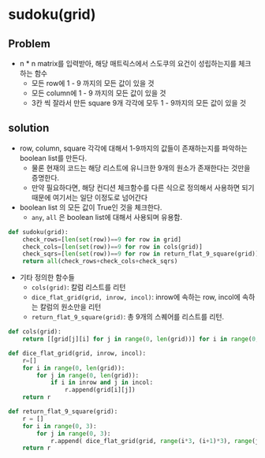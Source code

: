 # sudoku(grid)

## Problem

- n * n matrix를 입력받아, 해당 매트릭스에서 스도쿠의 요건이 성립하는지를 체크하는 함수
	- 모든 row에 1 - 9 까지의 모든 값이 있을 것
	- 모든 column에 1 - 9 까지의 모든 값이 있을 것
	- 3칸 씩 잘라서 만든 square 9개 각각에 모두 1 - 9까지의 모든 값이 있을 것 


## solution

- row, column, square 각각에 대해서 1-9까지의 값들이 존재하는지를 파악하는 boolean list를 만든다. 
	- 물론 현재의 코드는 해당 리스트에 유니크한 9개의 원소가 존재한다는 것만을 증명한다. 
	- 만약 필요하다면, 해당 컨디션 체크함수를 다른 식으로 정의해서 사용하면 되기 때문에 여기서는 일단 이정도로 넘어간다
- boolean list 의 모든 값이 True인 것을 체크한다. 
	- `any`, `all` 은 boolean list에 대해서 사용되며 유용함. 

```python
def sudoku(grid):
    check_rows=[len(set(row))==9 for row in grid]
    check_cols=[len(set(row))==9 for row in cols(grid)]
    check_sqrs=[len(set(row))==9 for row in return_flat_9_square(grid)]
    return all(check_rows+check_cols+check_sqrs)
```


- 기타 정의한 함수들
	- `cols(grid)`: 칼럼 리스트를 리턴
	- `dice_flat_grid(grid, inrow, incol)`: inrow에 속하는 row, incol에 속하는 칼럼의 원소만을 리턴
	- `return_flat_9_square(grid)`: 총 9개의 스퀘어를 리스트를 리턴.

```python
def cols(grid):
    return [[grid[j][i] for j in range(0, len(grid))] for i in range(0, len(grid))]

def dice_flat_grid(grid, inrow, incol):
    r=[]
    for i in range(0, len(grid)):
        for j in range(0, len(grid)):
            if i in inrow and j in incol:
                r.append(grid[i][j])
    return r

def return_flat_9_square(grid):
    r = []
    for i in range(0, 3):
        for j in range(0, 3):
            r.append( dice_flat_grid(grid, range(i*3, (i+1)*3), range(j*3, (j+1)*3)) )
    return r
```
